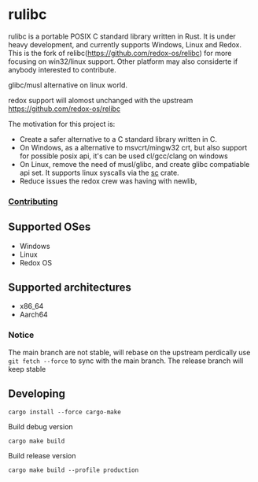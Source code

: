 # rulibc
rulibc is a portable POSIX C standard library written in Rust. It is under heavy development, and currently supports Windows, Linux and Redox.
This is the fork of relibc(https://github.com/redox-os/relibc) for more focusing on win32/linux support.
Other platform may also considerte if anybody interested to contribute.

glibc/musl alternative on linux world.

redox support will alomost unchanged with the upstream  https://github.com/redox-os/relibc

The motivation for this project is:
 - Create a safer alternative to a C standard library written in C.
 - On Windows, as a alternative to msvcrt/mingw32 crt, but also support for possible posix api, it's can be used
   cl/gcc/clang on windows
 - On Linux, remove the need of musl/glibc, and create glibc compatiable api set. It supports linux syscalls via the [sc](https://crates.io/crates/sc) crate.
 - Reduce issues the redox crew was having with newlib,

### [Contributing](CONTRIBUTING.md)

## Supported OSes

 - Windows
 - Linux
 - Redox OS

## Supported architectures

 - x86\_64
 - Aarch64

### Notice
 The main branch are not stable, will rebase on the upstream perdically
 use `git fetch --force` to sync with the main branch.
 The release branch will keep stable

## Developing
```
cargo install --force cargo-make
```
Build debug version
```
cargo make build
```
Build release version
```
cargo make build --profile production
```
